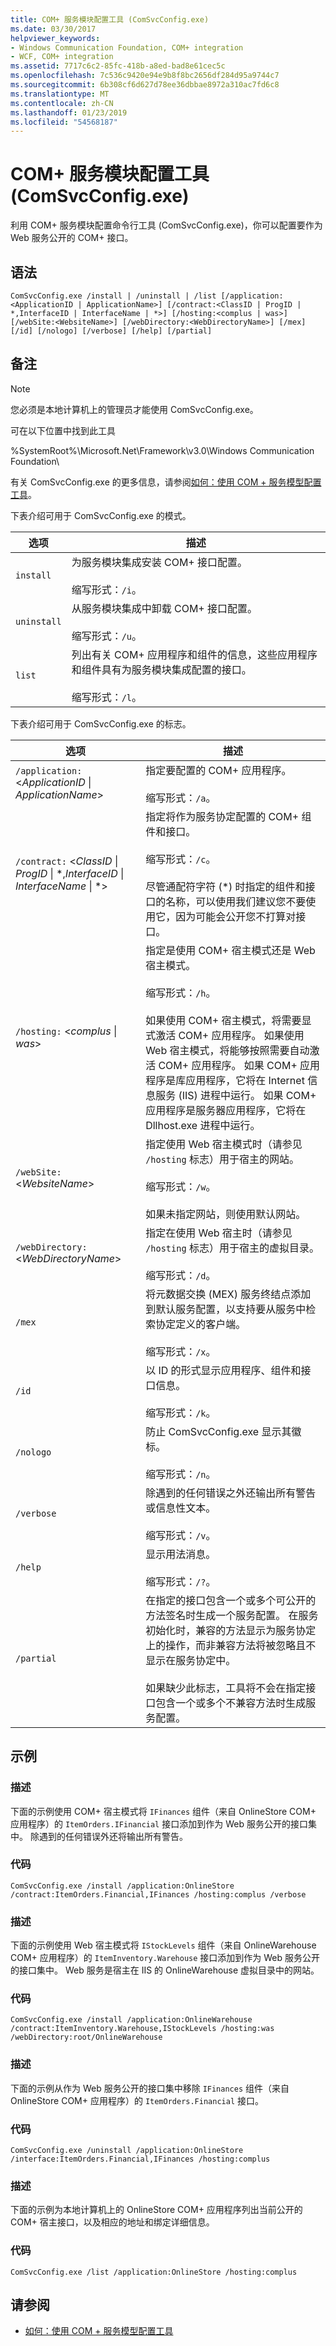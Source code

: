 ```yaml
---
title: COM+ 服务模块配置工具 (ComSvcConfig.exe)
ms.date: 03/30/2017
helpviewer_keywords:
- Windows Communication Foundation, COM+ integration
- WCF, COM+ integration
ms.assetid: 7717c6c2-85fc-418b-a8ed-bad8e61cec5c
ms.openlocfilehash: 7c536c9420e94e9b8f8bc2656df284d95a9744c7
ms.sourcegitcommit: 6b308cf6d627d78ee36dbbae8972a310ac7fd6c8
ms.translationtype: MT
ms.contentlocale: zh-CN
ms.lasthandoff: 01/23/2019
ms.locfileid: "54568187"
---
```

# <a name="com-service-model-configuration-tool-comsvcconfigexe"></a>COM+ 服务模块配置工具 (ComSvcConfig.exe)
利用 COM+ 服务模块配置命令行工具 (ComSvcConfig.exe)，你可以配置要作为 Web 服务公开的 COM+ 接口。  
  
## <a name="syntax"></a>语法  
  
```  
ComSvcConfig.exe /install | /uninstall | /list [/application:<ApplicationID | ApplicationName>] [/contract:<ClassID | ProgID | *,InterfaceID | InterfaceName | *>] [/hosting:<complus | was>] [/webSite:<WebsiteName>] [/webDirectory:<WebDirectoryName>] [/mex] [/id] [/nologo] [/verbose] [/help] [/partial]  
```  
  
## <a name="remarks"></a>备注  
  
> [!NOTE]
>  您必须是本地计算机上的管理员才能使用 ComSvcConfig.exe。  
  
 可在以下位置中找到此工具  
  
 %SystemRoot%\Microsoft.Net\Framework\v3.0\Windows Communication Foundation\  
  
 有关 ComSvcConfig.exe 的更多信息，请参阅[如何：使用 COM + 服务模型配置工具](../../../docs/framework/wcf/feature-details/how-to-use-the-com-service-model-configuration-tool.md)。  
  
 下表介绍可用于 ComSvcConfig.exe 的模式。  
  
|选项|描述|  
|------------|-----------------|  
|`install`|为服务模块集成安装 COM+ 接口配置。<br /><br /> 缩写形式：`/i`。|  
|`uninstall`|从服务模块集成中卸载 COM+ 接口配置。<br /><br /> 缩写形式：`/u`。|  
|`list`|列出有关 COM+ 应用程序和组件的信息，这些应用程序和组件具有为服务模块集成配置的接口。<br /><br /> 缩写形式：`/l`。|  
  
 下表介绍可用于 ComSvcConfig.exe 的标志。  
  
|选项|描述|  
|------------|-----------------|  
|`/application:` \<*ApplicationID* &#124; *ApplicationName*\>|指定要配置的 COM+ 应用程序。<br /><br /> 缩写形式：`/a`。|  
|`/contract:` \<*ClassID*  &#124; *ProgID*  &#124; \*,*InterfaceID* &#124; *InterfaceName* &#124; \*\>|指定将作为服务协定配置的 COM+ 组件和接口。<br /><br /> 缩写形式：`/c`。<br /><br /> 尽管通配符字符 (\*) 时指定的组件和接口的名称，可以使用我们建议您不要使用它，因为可能会公开您不打算对接口。|  
|`/hosting:` \<*complus*  &#124; *was*\>|指定是使用 COM+ 宿主模式还是 Web 宿主模式。<br /><br /> 缩写形式：`/h`。<br /><br /> 如果使用 COM+ 宿主模式，将需要显式激活 COM+ 应用程序。 如果使用 Web 宿主模式，将能够按照需要自动激活 COM+ 应用程序。 如果 COM+ 应用程序是库应用程序，它将在 Internet 信息服务 (IIS) 进程中运行。 如果 COM+ 应用程序是服务器应用程序，它将在 Dllhost.exe 进程中运行。|  
|`/webSite:` \<*WebsiteName*\>|指定使用 Web 宿主模式时（请参见 `/hosting` 标志）用于宿主的网站。<br /><br /> 缩写形式：`/w`。<br /><br /> 如果未指定网站，则使用默认网站。|  
|`/webDirectory:` \<*WebDirectoryName*\>|指定在使用 Web 宿主时（请参见 `/hosting` 标志）用于宿主的虚拟目录。<br /><br /> 缩写形式：`/d`。|  
|`/mex`|将元数据交换 (MEX) 服务终结点添加到默认服务配置，以支持要从服务中检索协定定义的客户端。<br /><br /> 缩写形式：`/x`。|  
|`/id`|以 ID 的形式显示应用程序、组件和接口信息。<br /><br /> 缩写形式：`/k`。|  
|`/nologo`|防止 ComSvcConfig.exe 显示其徽标。<br /><br /> 缩写形式：`/n`。|  
|`/verbose`|除遇到的任何错误之外还输出所有警告或信息性文本。<br /><br /> 缩写形式：`/v`。|  
|`/help`|显示用法消息。<br /><br /> 缩写形式：`/?`。|  
|`/partial`|在指定的接口包含一个或多个可公开的方法签名时生成一个服务配置。 在服务初始化时，兼容的方法显示为服务协定上的操作，而非兼容方法将被忽略且不显示在服务协定中。<br /><br /> 如果缺少此标志，工具将不会在指定接口包含一个或多个不兼容方法时生成服务配置。|  
  
## <a name="examples"></a>示例  
  
### <a name="description"></a>描述  
 下面的示例使用 COM+ 宿主模式将 `IFinances` 组件（来自 OnlineStore COM+ 应用程序）的 `ItemOrders.IFinancial` 接口添加到作为 Web 服务公开的接口集中。 除遇到的任何错误外还将输出所有警告。  
  
### <a name="code"></a>代码  
  
```  
ComSvcConfig.exe /install /application:OnlineStore /contract:ItemOrders.Financial,IFinances /hosting:complus /verbose  
```  
  
### <a name="description"></a>描述  
 下面的示例使用 Web 宿主模式将 `IStockLevels` 组件（来自 OnlineWarehouse COM+ 应用程序）的 `ItemInventory.Warehouse` 接口添加到作为 Web 服务公开的接口集中。 Web 服务是宿主在 IIS 的 OnlineWarehouse 虚拟目录中的网站。  
  
### <a name="code"></a>代码  
  
```  
ComSvcConfig.exe /install /application:OnlineWarehouse /contract:ItemInventory.Warehouse,IStockLevels /hosting:was /webDirectory:root/OnlineWarehouse  
```  
  
### <a name="description"></a>描述  
 下面的示例从作为 Web 服务公开的接口集中移除 `IFinances` 组件（来自 OnlineStore COM+ 应用程序）的 `ItemOrders.Financial` 接口。  
  
### <a name="code"></a>代码  
  
```  
ComSvcConfig.exe /uninstall /application:OnlineStore /interface:ItemOrders.Financial,IFinances /hosting:complus  
```  
  
### <a name="description"></a>描述  
 下面的示例为本地计算机上的 OnlineStore COM+ 应用程序列出当前公开的 COM+ 宿主接口，以及相应的地址和绑定详细信息。  
  
### <a name="code"></a>代码  
  
```  
ComSvcConfig.exe /list /application:OnlineStore /hosting:complus  
```  
  
## <a name="see-also"></a>请参阅
- [如何：使用 COM + 服务模型配置工具](../../../docs/framework/wcf/feature-details/how-to-use-the-com-service-model-configuration-tool.md)
